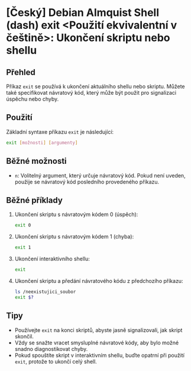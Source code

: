 # [Český] Debian Almquist Shell (dash) exit <Použití ekvivalentní v češtině>: Ukončení skriptu nebo shellu

## Přehled
Příkaz `exit` se používá k ukončení aktuálního shellu nebo skriptu. Můžete také specifikovat návratový kód, který může být použit pro signalizaci úspěchu nebo chyby.

## Použití
Základní syntaxe příkazu `exit` je následující:

```sh
exit [možnosti] [argumenty]
```

## Běžné možnosti
- `n`: Volitelný argument, který určuje návratový kód. Pokud není uveden, použije se návratový kód posledního provedeného příkazu.

## Běžné příklady
1. Ukončení skriptu s návratovým kódem 0 (úspěch):

    ```sh
    exit 0
    ```

2. Ukončení skriptu s návratovým kódem 1 (chyba):

    ```sh
    exit 1
    ```

3. Ukončení interaktivního shellu:

    ```sh
    exit
    ```

4. Ukončení skriptu a předání návratového kódu z předchozího příkazu:

    ```sh
    ls /neexistujici_soubor
    exit $?
    ```

## Tipy
- Používejte `exit` na konci skriptů, abyste jasně signalizovali, jak skript skončil.
- Vždy se snažte vracet smysluplné návratové kódy, aby bylo možné snadno diagnostikovat chyby.
- Pokud spouštíte skript v interaktivním shellu, buďte opatrní při použití `exit`, protože to ukončí celý shell.